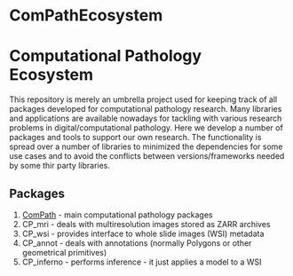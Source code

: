 # ComPathEcosystem
Computational Pathology Ecosystem
=================================

This repository is merely an umbrella project used for keeping track of all packages developed
for computational pathology research.
Many libraries and applications are available nowadays for tackling with various research problems
in digital/computational pathology. Here we develop a number of packages and tools to support our
own research. The functionality is spread over a number of libraries to minimized the dependencies
for some use cases and to avoid the conflicts between versions/frameworks needed by some thir party
libraries.

Packages
--------

1. [ComPath](vladpopovici/ComPath) - main computational pathology packages
2. CP_mri - deals with multiresolution images stored as ZARR archives
3. CP_wsi - provides interface to whole slide images (WSI) metadata
4. CP_annot - deals with annotations (normally Polygons or other geometrical primitives)
5. CP_inferno - performs inference - it just applies a model to a WSI
